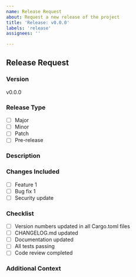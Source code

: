 ```yaml
---
name: Release Request
about: Request a new release of the project
title: 'Release: v0.0.0'
labels: 'release'
assignees: ''

---
```


## Release Request

### Version
<!-- Specify the version number for the release (e.g., v1.2.3) -->
v0.0.0

### Release Type
<!-- Select the type of release -->
- [ ] Major
- [ ] Minor
- [ ] Patch
- [ ] Pre-release

### Description
<!-- Describe what this release will include -->

### Changes Included
<!-- List the major changes included in this release -->
- [ ] Feature 1
- [ ] Bug fix 1
- [ ] Security update

### Checklist
<!-- Check all that apply -->
- [ ] Version numbers updated in all Cargo.toml files
- [ ] CHANGELOG.md updated
- [ ] Documentation updated
- [ ] All tests passing
- [ ] Code review completed

### Additional Context
<!-- Add any other context about the release request here -->